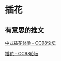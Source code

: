 # 插花





## 有意思的推文

[中式插花体验 - CC98论坛](https://www.cc98.org/topic/5542104)

[插花 - CC98论坛](https://www.cc98.org/topic/5661397)